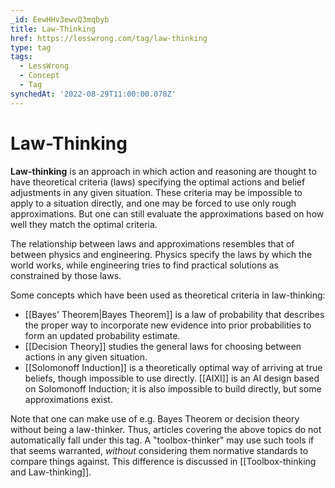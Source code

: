 ```yaml
---
_id: EewHHv3ewvQ3mqbyb
title: Law-Thinking
href: https://lesswrong.com/tag/law-thinking
type: tag
tags:
  - LessWrong
  - Concept
  - Tag
synchedAt: '2022-08-29T11:00:00.078Z'
---
```

# Law-Thinking

**Law-thinking** is an approach in which action and reasoning are thought to have theoretical criteria (laws) specifying the optimal actions and belief adjustments in any given situation. These criteria may be impossible to apply to a situation directly, and one may be forced to use only rough approximations. But one can still evaluate the approximations based on how well they match the optimal criteria.

The relationship between laws and approximations resembles that of between physics and engineering. Physics specify the laws by which the world works, while engineering tries to find practical solutions as constrained by those laws.

Some concepts which have been used as theoretical criteria in law-thinking:

- [[Bayes' Theorem|Bayes Theorem]] is a law of probability that describes the proper way to incorporate new evidence into prior probabilities to form an updated probability estimate.
- [[Decision Theory]] studies the general laws for choosing between actions in any given situation.
- [[Solomonoff Induction]] is a theoretically optimal way of arriving at true beliefs, though impossible to use directly. [[AIXI]] is an AI design based on Solomonoff Induction; it is also impossible to build directly, but some approximations exist.

Note that one can make use of e.g. Bayes Theorem or decision theory without being a law-thinker. Thus, articles covering the above topics do not automatically fall under this tag. A "toolbox-thinker" may use such tools if that seems warranted, _without_ considering them normative standards to compare things against. This difference is discussed in [[Toolbox-thinking and Law-thinking]].